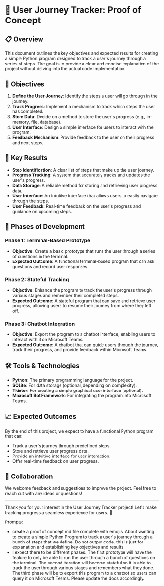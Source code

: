 # 🚀 User Journey Tracker: Proof of Concept

## 📋 Overview
This document outlines the key objectives and expected results for creating a simple Python program designed to track a user's journey through a series of steps. The goal is to provide a clear and concise explanation of the project without delving into the actual code implementation.

## 🎯 Objectives
1. **Define the User Journey**: Identify the steps a user will go through in the journey.
2. **Track Progress**: Implement a mechanism to track which steps the user has completed.
3. **Store Data**: Decide on a method to store the user's progress (e.g., in-memory, file, database).
4. **User Interface**: Design a simple interface for users to interact with the program.
5. **Feedback Mechanism**: Provide feedback to the user on their progress and next steps.

## 📝 Key Results
- **Step Identification**: A clear list of steps that make up the user journey.
- **Progress Tracking**: A system that accurately tracks and updates the user's progress.
- **Data Storage**: A reliable method for storing and retrieving user progress data.
- **User Interface**: An intuitive interface that allows users to easily navigate through the steps.
- **User Feedback**: Real-time feedback on the user's progress and guidance on upcoming steps.

## 📅 Phases of Development

### Phase 1: Terminal-Based Prototype
- **Objective**: Create a basic prototype that runs the user through a series of questions in the terminal.
- **Expected Outcome**: A functional terminal-based program that can ask questions and record user responses.

### Phase 2: Stateful Tracking
- **Objective**: Enhance the program to track the user's progress through various stages and remember their completed steps.
- **Expected Outcome**: A stateful program that can save and retrieve user progress, allowing users to resume their journey from where they left off.

### Phase 3: Chatbot Integration
- **Objective**: Export the program to a chatbot interface, enabling users to interact with it on Microsoft Teams.
- **Expected Outcome**: A chatbot that can guide users through the journey, track their progress, and provide feedback within Microsoft Teams.

## 🛠️ Tools & Technologies
- **Python**: The primary programming language for the project.
- **SQLite**: For data storage (optional, depending on complexity).
- **Tkinter**: For creating a simple graphical user interface (optional).
- **Microsoft Bot Framework**: For integrating the program into Microsoft Teams.

## 📈 Expected Outcomes
By the end of this project, we expect to have a functional Python program that can:
- Track a user's journey through predefined steps.
- Store and retrieve user progress data.
- Provide an intuitive interface for user interaction.
- Offer real-time feedback on user progress.

## 🤝 Collaboration
We welcome feedback and suggestions to improve the project. Feel free to reach out with any ideas or questions!

---

Thank you for your interest in the User Journey Tracker project! Let's make tracking progress a seamless experience for users. 🚀

Prompts:
- create a proof of concept md file complete with emojis: About wanting to create a simple Python Program to track a user's journey through a bunch of steps that we define. 
    Do not output code. this is just for explanation and establishing key objectives and results
- I expect there to be different phases. The first prototype will have the feature to only be able to run the user through a bunch of questions on the terminal. The second iteration will become stateful so it is able to track the user through various stages and remembers what they done. The third phase will be to export this program to a chatbot so users can query it on Microsoft Teams. Please update the docs accordingly. 